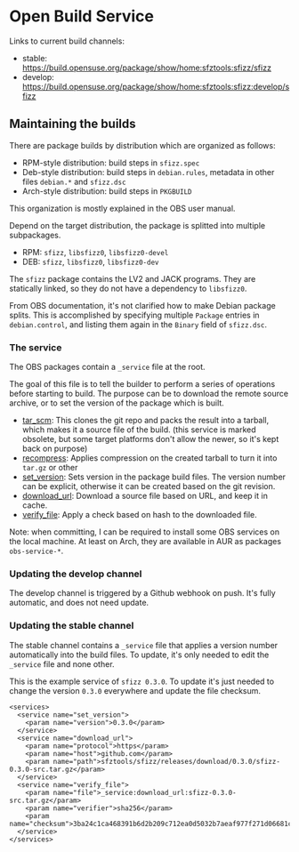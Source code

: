 # Open Build Service

Links to current build channels:
- stable: https://build.opensuse.org/package/show/home:sfztools:sfizz/sfizz
- develop: https://build.opensuse.org/package/show/home:sfztools:sfizz:develop/sfizz

## Maintaining the builds

There are package builds by distribution which are organized as follows:

- RPM-style distribution: build steps in `sfizz.spec`
- Deb-style distribution: build steps in `debian.rules`, metadata in other files `debian.*` and `sfizz.dsc`
- Arch-style distribution: build steps in `PKGBUILD`

This organization is mostly explained in the OBS user manual.

Depend on the target distribution, the package is splitted into multiple subpackages.
- RPM: `sfizz`, `libsfizz0`, `libsfizz0-devel`
- DEB: `sfizz`, `libsfizz0`, `libsfizz0-dev`

The `sfizz` package contains the LV2 and JACK programs. They are statically linked, so they do not have a dependency to `libsfizz0`.

From OBS documentation, it's not clarified how to make Debian package splits.
This is accomplished by specifying multiple `Package` entries in `debian.control`, and listing them again in the `Binary` field of `sfizz.dsc`.

### The service

The OBS packages contain a `_service` file at the root.

The goal of this file is to tell the builder to perform a series of operations before starting to build.
The purpose can be to download the remote source archive, or to set the version of the package which is built.

- [tar_scm](https://github.com/openSUSE/obs-service-tar_scm/blob/master/tar_scm.service.in): This clones the git repo and packs the result into a tarball, which makes it a source file of the build.
   (this service is marked obsolete, but some target platforms don't allow the newer, so it's kept back on purpose)
- [recompress](https://github.com/openSUSE/obs-service-recompress/blob/master/recompress.service): Applies compression on the created tarball to turn it into `tar.gz` or other
- [set_version](https://github.com/openSUSE/open-build-service/blob/master/src/api/test/fixtures/backend/services/set_version.service): Sets version in the package build files. The version number can be explicit, otherwise it can be created based on the git revision.
- [download_url](https://github.com/openSUSE/open-build-service/blob/master/src/api/test/fixtures/backend/services/download_url.service): Download a source file based on URL, and keep it in cache.
- [verify_file](https://github.com/hiberis/obs-service-verify_file/blob/master/verify_file.service): Apply a check based on hash to the downloaded file.

Note: when committing, I can be required to install some OBS services on the local machine.
At least on Arch, they are available in AUR as packages `obs-service-*`.

### Updating the develop channel

The develop channel is triggered by a Github webhook on push. It's fully automatic, and does not need update.

### Updating the stable channel

The stable channel contains a `_service` file that applies a version number automatically into the build files.
To update, it's only needed to edit the `_service` file and none other.

This is the example service of `sfizz 0.3.0`.
To update it's just needed to change the version `0.3.0` everywhere and update the file checksum.

```
<services>
  <service name="set_version">
    <param name="version">0.3.0</param>
  </service>
  <service name="download_url">
    <param name="protocol">https</param>
    <param name="host">github.com</param>
    <param name="path">sfztools/sfizz/releases/download/0.3.0/sfizz-0.3.0-src.tar.gz</param>
  </service>
  <service name="verify_file">
    <param name="file">_service:download_url:sfizz-0.3.0-src.tar.gz</param>
    <param name="verifier">sha256</param>
    <param name="checksum">3ba24c1ca468391b6d2b209c712ea0d5032b7aeaf977f271d06681ce207d95bb</param>
  </service>
</services>
```